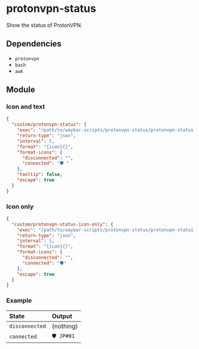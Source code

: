# protonvpn-status

Show the status of ProtonVPN.

## Dependencies

- `protonvpn`
- `bash`
- `awk`

## Module

### Icon and text

```json
{
  "custom/protonvpn-status": {
    "exec": "/path/to/waybar-scripts/protonvpn-status/protonvpn-status.bash",
    "return-type": "json",
    "interval": 5,
    "format": "{icon}{}",
    "format-icons": {
      "disconnected": "",
      "connected": "🛡 "
    },
    "tooltip": false,
    "escape": true
  }
}
```

### Icon only

```json
{
  "custom/protonvpn-status-icon-only": {
    "exec": "/path/to/waybar-scripts/protonvpn-status/protonvpn-status.bash",
    "return-type": "json",
    "interval": 5,
    "format": "{icon}{}",
    "format-icons": {
      "disconnected": "",
      "connected": "🛡"
    },
    "escape": true
  }
}
```

### Example

| State          | Output    |
| :------------- | :-------- |
| `disconnected` | (nothing) |
| `connected`    | `🛡 JP#01` |
